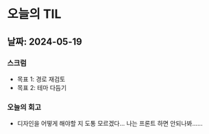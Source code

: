 # 오늘의 TIL

## 날짜: 2024-05-19

### 스크럼
- 목표 1: 경로 재검토
- 목표 2: 테마 다듬기

### 오늘의 회고
- 디자인을 어떻게 해야할 지 도통 모르겠다... 나는 프론트 하면 안되나봐......
